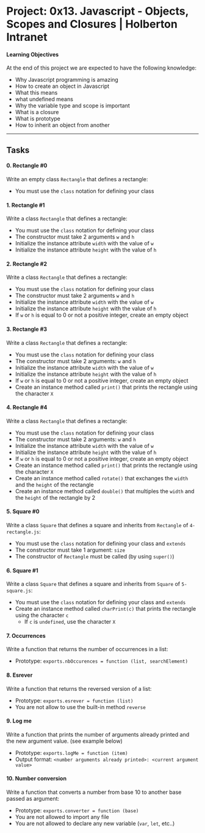 # Project: 0x13. Javascript - Objects, Scopes and Closures | Holberton Intranet

#### Learning Objectives 
At the end of this project we are expected to have the following knowledge:
* Why Javascript programming is amazing
* How to create an object in Javascript
* What  this means
* what undefined means
* Why the variable type and scope is important
* What is a closure
* What is prototype
* How to inherit an object from another

<hr class="gap">
<h2 class="gap">Tasks</h2>

<h4 class="task">
0. Rectangle #0
</h4>

<p>Write an empty class <code>Rectangle</code> that defines a rectangle:</p>

<ul>
<li>You must use the <code>class</code> notation for defining your class </li>
</ul>

<h4 class="task">
1. Rectangle #1
</h4>

<p>Write a class <code>Rectangle</code> that defines a rectangle:</p>

<ul>
<li>You must use the <code>class</code> notation for defining your class</li>
<li>The constructor must take 2 arguments <code>w</code> and <code>h</code></li>
<li>Initialize the instance attribute <code>width</code> with the value of <code>w</code> </li>
<li>Initialize the instance attribute <code>height</code> with the value of <code>h</code> </li>
</ul>

<h4 class="task">
    2. Rectangle #2
</h4>

<p>Write a class <code>Rectangle</code> that defines a rectangle:</p>

<ul>
<li>You must use the <code>class</code> notation for defining your class</li>
<li>The constructor must take 2 arguments <code>w</code> and <code>h</code></li>
<li>Initialize the instance attribute <code>width</code> with the value of <code>w</code> </li>
<li>Initialize the instance attribute <code>height</code> with the value of <code>h</code> </li>
<li>If <code>w</code> or <code>h</code> is equal to 0 or not a positive integer, create an empty object</li>
</ul>


<h4 class="task">
    3. Rectangle #3
</h4>
 <p>Write a class <code>Rectangle</code> that defines a rectangle:</p>

<ul>
<li>You must use the <code>class</code> notation for defining your class</li>
<li>The constructor must take 2 arguments: <code>w</code> and <code>h</code></li>
<li>Initialize the instance attribute <code>width</code> with the value of <code>w</code> </li>
<li>Initialize the instance attribute <code>height</code> with the value of <code>h</code> </li>
<li>If <code>w</code> or <code>h</code> is equal to 0 or not a positive integer, create an empty object</li>
<li>Create an instance method called <code>print()</code> that prints the rectangle using the character <code>X</code></li>
</ul>

<h4 class="task">
    4. Rectangle #4
</h4>
 <p>Write a class <code>Rectangle</code> that defines a rectangle:</p>

<ul>
<li>You must use the <code>class</code> notation for defining your class</li>
<li>The constructor must take 2 arguments: <code>w</code> and <code>h</code></li>
<li>Initialize the instance attribute <code>width</code> with the value of <code>w</code> </li>
<li>Initialize the instance attribute <code>height</code> with the value of <code>h</code> </li>
<li>If <code>w</code> or <code>h</code> is equal to 0 or not a positive integer, create an empty object</li>
<li>Create an instance method called <code>print()</code> that prints the rectangle using the character <code>X</code></li>
<li>Create an instance method called <code>rotate()</code> that exchanges the <code>width</code> and the <code>height</code> of the rectangle</li>
<li>Create an instance method called <code>double()</code> that multiples the <code>width</code> and the <code>height</code> of the rectangle by 2</li>
</ul>

  <h4 class="task">
    5. Square #0
</h4>
<p>Write a class <code>Square</code> that defines a square and inherits from <code>Rectangle</code> of <code>4-rectangle.js</code>:</p>

<ul>
<li>You must use the <code>class</code> notation for defining your class and <code>extends</code></li>
<li>The constructor must take 1 argument: <code>size</code></li>
<li>The constructor of <code>Rectangle</code> must be called (by using <code>super()</code>)</li>
</ul>

<h4 class="task">
6. Square #1
</h4>

<p>Write a class <code>Square</code> that defines a square and inherits from <code>Square</code> of <code>5-square.js</code>:</p>

<ul>
<li>You must use the <code>class</code> notation for defining your class and <code>extends</code></li>
<li>Create an instance method called <code>charPrint(c)</code> that prints the rectangle using the character <code>c</code>

<ul>
<li>If <code>c</code> is <code>undefined</code>, use the character <code>X</code></li>
</ul></li>
</ul>


<h4 class="task">
    7. Occurrences
</h4>
<p>Write a function that returns the number of occurrences in a list:</p>

<ul>
<li>Prototype: <code>exports.nbOccurences = function (list, searchElement)</code></li>
</ul>

<h4 class="task">
    8. Esrever
</h4>
<p>Write a function that returns the reversed version of a list:</p>

<ul>
<li>Prototype: <code>exports.esrever = function (list)</code></li>
<li>You are not allow to use the built-in method <code>reverse</code></li>
</ul>


 <h4 class="task">
    9. Log me
</h4>
 <p>Write a function that prints the number of arguments already printed and the new argument value. (see example below)</p>

<ul>
<li>Prototype: <code>exports.logMe = function (item)</code></li>
<li>Output format: <code>&lt;number arguments already printed&gt;: &lt;current argument value&gt;</code></li>
</ul>

<h4 class="task">
    10. Number conversion
</h4>
<p>Write a function that converts a number from base 10 to another base passed as argument:</p>

<ul>
<li>Prototype: <code>exports.converter = function (base)</code></li>
<li>You are not allowed to import any file</li>
<li>You are not allowed to declare any new variable (<code>var</code>, <code>let</code>, etc..)</li>
</ul>


